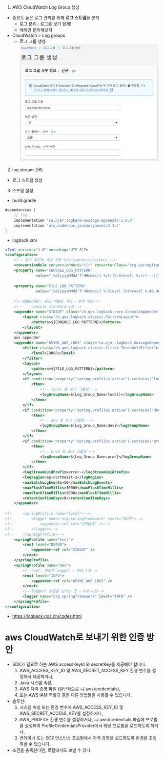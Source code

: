1. AWS CloudWatch Log Group 생성
- 중요도 높은 로그 관리를 위해 **로그 스트림**을 분리
    - 로그 분리.. 로그를 보기 쉽게!
    - 에러만 분리해보자
- CloudWatch > Log groups
    - 로그 그룹 생성
![cloudwatch_create_loggroup](./img/cloudwatch_create_loggroup.png)

2. log stream 관리
- 로그 스트림 생성

3. 스프링 설정
- build.gradle
```gradle
dependencies {
	// log
	implementation 'ca.pjer:logback-awslogs-appender:1.6.0'
	implementation 'org.codehaus.janino:janino:3.1.7'
}
```

- logback.xml
```xml
<?xml version="1.0" encoding="UTF-8"?>
<configuration>
    <!-- 로그 패턴에 색상 적용 %clr(pattern){color} -->
    <conversionRule conversionWord="clr" converterClass="org.springframework.boot.logging.logback.ColorConverter" />
    <property name="CONSOLE_LOG_PATTERN"
              value="[%d{yyyyMMdd'T'HHmmss}] %clr(%-5level) %clr(---){faint} %clr([%thread]){faint} %clr(%-40.40logger{36}){cyan} %clr(:){faint} %msg%n" />

    <property name="FILE_LOG_PATTERN"
              value="[%d{yyyyMMdd'T'HHmmss}] %-5level [%thread] %-40.40logger{36} : %msg%n" />

    <!--appender: 로깅 이벤트 처리 - 0개 이상-->
    <!--    console standard out-->
    <appender name="STDOUT" class="ch.qos.logback.core.ConsoleAppender">
        <layout class="ch.qos.logback.classic.PatternLayout">
            <Pattern>${CONSOLE_LOG_PATTERN}</Pattern>
        </layout>
    </appender>
    aws appender
    <appender name="ASYNC_AWS_LOGS" class="ca.pjer.logback.AwsLogsAppender">
        <filter class="ch.qos.logback.classic.filter.ThresholdFilter">
            <level>ERROR</level>
        </filter>
        <layout>
            <pattern>${FILE_LOG_PATTERN}</pattern>
        </layout>
        <if condition='property("spring.profiles.active").contains("local")'>
            <then>
                <!-- local 용 로그 그룹명 -->
                <logGroupName>${Log_Group_Name:local}</logGroupName>
            </then>
        </if>
        <if condition='property("spring.profiles.active").contains("dev")'>
            <then>
                <!-- dev 용 로그 그룹명 -->
                <logGroupName>${Log_Group_Name:dev}</logGroupName>
            </then>
        </if>
        <if condition='property("spring.profiles.active").contains("prod")'>
            <then>
                <!-- prod 용 로그 그룹명 -->
                <logGroupName>${Log_Group_Name:prod}</logGroupName>
            </then>
        </if>
        <logStreamUuidPrefix>error-</logStreamUuidPrefix>
        <logRegion>ap-northeast-2</logRegion>
        <maxBatchLogEvents>50</maxBatchLogEvents>
        <maxFlushTimeMillis>30000</maxFlushTimeMillis>
        <maxBlockTimeMillis>5000</maxBlockTimeMillis>
        <retentionTimeDays>0</retentionTimeDays>
    </appender>

<!--    <springProfile name="local">-->
<!--        <logger name="org.springframework" level="INFO">-->
<!--            <appender-ref ref="STDOUT" />-->
<!--        </logger>-->
<!--    </springProfile>-->
    <springProfile name="test">
        <root level="DEBUG">
            <appender-ref ref="STDOUT" />
        </root>
    </springProfile>
    <springProfile name="dev">
        <!--root: 최상단 logger - 최대 1개-->
        <root level="INFO">
            <appender-ref ref="ASYNC_AWS_LOGS" />
        </root>
        <!--logger: 로깅을 남기는 곳 - 0개 이상-->
        <logger name="org.springframework" level="INFO" />
    </springProfile>
</configuration>
```

- <https://logback.qos.ch/codes.html>


# aws CloudWatch로 보내기 위한 인증 방안
- SDK가 필요로 하는 AWS accessKeyId 와 secretKey를 제공해야 합니다. 
    1. AWS_ACCESS_KEY_ID 및 AWS_SECRET_ACCESS_KEY 환경 변수를 설정해서 제공하거나, 
    2. Java 시스템 속성, 
    3. AWS 자격 증명 파일 (일반적으로 ~/.aws/credentials), 
    4. 또는 AWS IAM 역할과 같은 다른 방법들을 사용할 수 있습니다.
- 솔루션: 
    1. 시스템 속성 또는 환경 변수에 AWS_ACCESS_KEY_ID 및 AWS_SECRET_ACCESS_KEY를 설정하거나,
    2. AWS_PROFILE 환경 변수를 설정하거나, ~/.aws/credentials 파일에 프로필을 설정하여 ProfileCredentialsProvider에서 해당 프로필을 로드하도록 하거나,
    3. 컨테이너 또는 EC2 인스턴스 프로필에서 자격 증명을 로드하도록 환경을 조정하실 수 있습니다.
- 조건을 충족한다면, 로컬에서도 보낼 수 있다.

